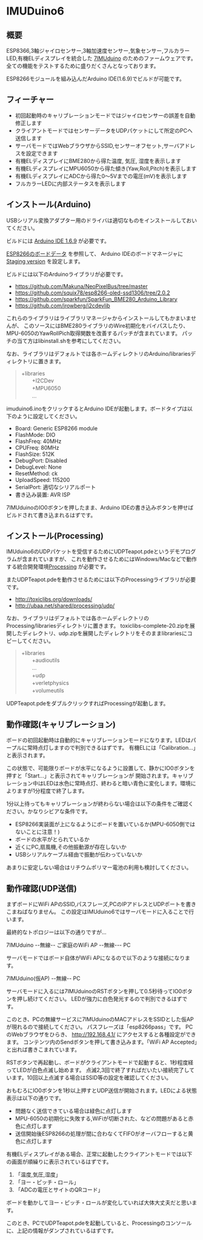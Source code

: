 # IMUDuino6

## 概要

ESP8366,3軸ジャイロセンサー,3軸加速度センサー,気象センサー,フルカラーLED,有機ELディスプレイを統合した
[7IMUduino](http://www.papa.to/kinowiki/index.php/Products/7IMUduino) のためのファームウェアです。
全ての機能をテストするために盛りだくさんとなっております。

ESP8266モジュールを組み込んだArduino IDE(1.6.9)でビルドが可能です。

## フィーチャー

- 初回起動時のキャリブレーションモードではジャイロセンサーの誤差を自動修正します
- クライアントモードではセンサーデータをUDPパケットにして所定のPCへ送信します
- サーバモードではWebブラウザからSSID,センサーオフセット,サーバアドレスを設定できます
- 有機ELディスプレイにBME280から得た温度, 気圧, 湿度を表示します
- 有機ELディスプレイにMPU6050から得た傾き(Yaw,Roll,Pitch)を表示します
- 有機ELディスプレイにADCから得た0〜5Vまでの電圧(mV)を表示します
- フルカラーLEDに内部ステータスを表示します

## インストール(Arduino)

USBシリアル変換アダプター用のドライバは適切なものをインストールしておいてください。

ビルドには [Arduino IDE 1.6.9](https://www.arduino.cc/en/Main/Software) が必要です。

[ESP8266のボードデータ](https://github.com/esp8266/Arduino) を参照して、
Arduino IDEのボードマネージャに[Staging version](http://arduino.esp8266.com/staging/package_esp8266com_index.json) を設定します。

ビルドには以下のArduinoライブラリが必要です。

- https://github.com/Makuna/NeoPixelBus/tree/master
- https://github.com/squix78/esp8266-oled-ssd1306/tree/2.0.2
- https://github.com/sparkfun/SparkFun_BME280_Arduino_Library
- https://github.com/jrowberg/i2cdevlib

これらのライブラリはライブラリマネージャからインストールしてもかまいませんが、
このソースにはBME280ライブラリのWire初期化をバイパスしたり、MPU-6050のYawRollPich取得関数を改善するパッチが含まれています。
パッチの当て方はlibinstall.shを参考にしてください。

なお、ライブラリはデフォルトでは各ホームディレクトリのArduino/librariesディレクトリに置きます。

>+libraries  
>　　+I2CDev  
>　　+MPU6050  
>　　...  

imuduino6.inoをクリックするとArduino IDEが起動します。ボードタイプは以下のように設定してください。

- Board: Generic ESP8266 module
- FlashMode: DIO
- FlashFreq: 40MHz
- CPUFreq: 80MHz
- FlashSize: 512K
- DebugPort: Disabled
- DebugLevel: None
- ResetMethod: ck
- UploadSpeed: 115200
- SerialPort: 適切なシリアルポート
- 書き込み装置: AVR ISP

7IMUduinoのIO0ボタンを押したまま、Arduino IDEの書き込みボタンを押せばビルドされて書き込まれるはずです。

## インストール(Processing)

IMUduino6のUDPパケットを受信するためにUDPTeapot.pdeというデモプログラムが含まれていますが、
これを動作させるためにはWindows/Macなどで動作する統合開発環境[Processing](https://processing.org/) が必要です。

またUDPTeapot.pdeを動作させるためには以下のProcessingライブラリが必要です。

- http://toxiclibs.org/downloads/
- http://ubaa.net/shared/processing/udp/

なお、ライブラリはデフォルトでは各ホームディレクトリのProcessing/librariesディレクトリに置きます。
toxiclibs-complete-20.zipを展開したディレクトリ、udp.zipを展開したディレクトリをそのままlibrariesにコピーしてください。

> +libraries  
>　　+audioutils  
>　　...  
>　　+udp  
>　　+verletphysics  
>　　+volumeutils  

UDPTeapot.pdeをダブルクリックすればProcessingが起動します。


## 動作確認(キャリブレーション)

ボードの初回起動時は自動的にキャリブレーションモードになります。LEDはパープルに常時点灯しますので判別できるはずです。
有機ELには「Calibration...」と表示されます。

この状態で、可能限りボードが水平になるように設置して、静かにIO0ボタンを押すと「Start...」と表示されてキャリブレーションが
開始されます。キャリブレーション中はLEDは水色に常時点灯、終わると暗い青色に変化します。環境によりますが1分程度で終了します。

1分以上待ってもキャリブレーションが終わらない場合は以下の条件をご確認ください。かなりシビアな条件です。

- ESP8266実装面が上になるようにボードを置いているか(MPU-6050側ではないことに注意！)
- ボードの水平がとられているか
- 近くにPC,扇風機,その他振動源が存在しないか
- USBシリアルケーブル経由で振動が伝わっていないか

あまりに安定しない場合はリチウムポリマー電池の利用も検討してください。


## 動作確認(UDP送信)

まずボードにWiFi APのSSID,パスフレーズ,PCのIPアドレスとUDPポートを書きこまねばなりません。
この設定はIMUduino6ではサーバモードに入ることで行います。

最終的なトポロジーは以下の通りですが...

 7IMUduino --無線-- ご家庭のWiFi AP --無線--- PC

サーバモードではボード自体がWiFi APになるので以下のような接続になります。

 7IMUduino(仮AP) --無線-- PC

サーバモードに入るには7IMUduinoのRSTボタンを押して0.5秒待ってIO0ボタンを押し続けてください。
LEDが強力に白色発光するので判別できるはずです。

このとき、PCの無線サービスに7IMUduinoのMACアドレスをSSIDとした仮APが現れるので接続してください。
パスフレーズは「esp8266pass」です。
PCのWebブラウザをひらき、 http://192.168.4.1/ にアクセスすると各種設定ができます。
コンテンツ内のSendボタンを押して書き込みます。「WiFi AP Accepted」と出れば書きこまれています。

RSTボタンで再起動し、ボードがクライアントモードで起動すると、1秒程度経ってLEDが白色点滅し始めます。
点滅2,3回で終了すればだいたい接続完了しています。10回以上点滅する場合はSSID等の設定を確認してください。

おもむろにIO0ボタンを1秒以上押すとUDP送信が開始されます。LEDによる状態表示は以下の通りです。

- 問題なく送信できている場合は緑色に点灯します
- MPU-6050の初期化に失敗する,WiFiが切断された、などの問題があると赤色に点灯します
- 送信開始後ESP8266の処理が間に合わなくてFIFOがオーバフローすると黄色に点灯します

有機ELディスプレイがある場合、正常に起動したクライアントモードでは以下の画面が順繰りに表示されているはずです。

1. 「温度,気圧,湿度」
2. 「ヨー・ピッチ・ロール」
3. 「ADCの電圧とサイトのQRコード」

ボードを動かしてヨー・ピッチ・ロールが変化していれば大体大丈夫だと思います。

このとき、PCでUDPTeapot.pdeを起動していると、Processingのコンソールに、上記の情報がダンプされているはずです。


